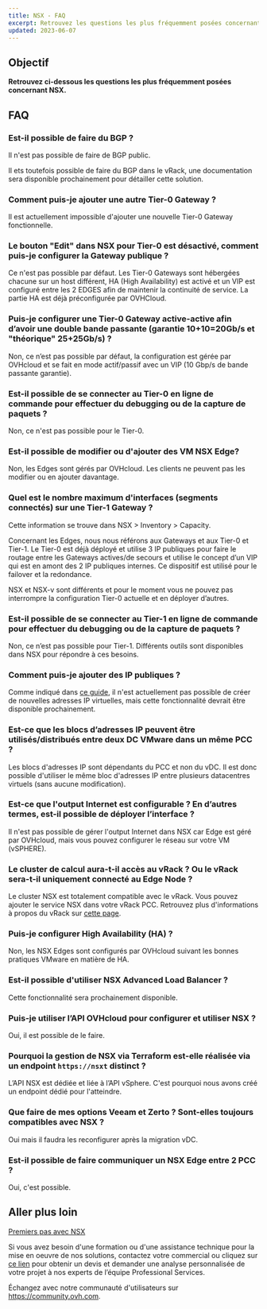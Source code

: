 ```yaml
---
title: NSX - FAQ
excerpt: Retrouvez les questions les plus fréquemment posées concernant NSX
updated: 2023-06-07
---
```


## Objectif

**Retrouvez ci-dessous les questions les plus fréquemment posées concernant NSX.**

## FAQ

<a name="bgp"></a>

### Est-il possible de faire du BGP ?

Il n'est pas possible de faire de BGP public.

Il ets toutefois possible de faire du BGP dans le vRack, une documentation sera disponible prochainement pour détailler cette solution.

<a name="addt0gw"></a>

### Comment puis-je ajouter une autre Tier-0 Gateway ?

Il est actuellement impossible d'ajouter une nouvelle Tier-0 Gateway fonctionnelle.

<a name="publicgateway"></a>

### Le bouton "Edit" dans NSX pour Tier-0 est désactivé, comment puis-je configurer la Gateway publique ?

Ce n'est pas possible par défaut. Les Tier-0 Gateways sont hébergées chacune sur un host différent, HA (High Availability) est activé et un VIP est configuré entre les 2 EDGES afin de maintenir la continuité de service. La partie HA est déjà préconfigurée par OVHCloud.

<a name="t0gwdoublebw"></a>

### Puis-je configurer une Tier-0 Gateway active-active afin d’avoir une double bande passante (garantie 10+10=20Gb/s et "théorique" 25+25Gb/s) ?

Non, ce n’est pas possible par défaut, la configuration est gérée par OVHcloud et se fait en mode actif/passif avec un VIP (10 Gbp/s de bande passante garantie).

<a name="t0commandline"></a>

### Est-il possible de se connecter au Tier-0 en ligne de commande pour effectuer du debugging ou de la capture de paquets ?

Non, ce n'est pas possible pour le Tier-0.

<a name="nsxedgeaddition"></a>

### Est-il possible de modifier ou d'ajouter des VM NSX Edge?

Non, les Edges sont gérés par OVHcloud. Les clients ne peuvent pas les modifier ou en ajouter davantage.

<a name="t1interface capacity"></a>

### Quel est le nombre maximum d'interfaces (segments connectés) sur une Tier-1 Gateway ?

Cette information se trouve dans NSX > Inventory > Capacity.

Concernant les Edges, nous nous référons aux Gateways et aux Tier-0 et Tier-1. Le Tier-0 est déjà déployé et utilise 3 IP publiques pour faire le routage entre les Gateways actives/de secours et utilise le concept d’un VIP qui est en amont des 2 IP publiques internes. Ce dispositif est utilisé pour le failover et la redondance.

NSX et NSX-v sont différents et pour le moment vous ne pouvez pas interrompre la configuration Tier-0 actuelle et en déployer d’autres.

<a name="t1commandline"></a>

### Est-il possible de se connecter au Tier-1 en ligne de commande pour effectuer du debugging ou de la capture de paquets ?

Non, ce n’est pas possible pour Tier-1. Différents outils sont disponibles dans NSX pour répondre à ces besoins.

<a name="addpublicicip"></a>

### Comment puis-je ajouter des IP publiques ?

Comme indiqué dans [ce guide](/pages/cloud/private-cloud/nsx-01-first-steps#display-the-ha-vip-virtual-ip-address), il n'est actuellement pas possible de créer de nouvelles adresses IP virtuelles, mais cette fonctionnalité devrait être disponible prochainement.

<a name="ipblockdistribution"></a>

### Est-ce que les blocs d’adresses IP peuvent être utilisés/distribués entre deux DC VMware dans un même PCC ?

Les blocs d'adresses IP sont dépendants du PCC et non du vDC. Il est donc possible d'utiliser le même bloc d'adresses IP entre plusieurs datacentres virtuels (sans aucune modification).

<a name="internetoutput"></a>

### Est-ce que l'output Internet est configurable ? En d’autres termes, est-il possible de déployer l’interface ?

Il n'est pas possible de gérer l'output Internet dans NSX car Edge est géré par OVHcloud, mais vous pouvez configurer le réseau sur votre VM (vSPHERE).

<a name="vrackaccess"></a>

### Le cluster de calcul aura-t-il accès au vRack ? Ou le vRack sera-t-il uniquement connecté au Edge Node ?

Le cluster NSX est totalement compatible avec le vRack. Vous pouvez ajouter le service NSX dans votre vRack PCC. Retrouvez plus d'informations à propos du vRack sur [cette page](/pages/cloud/private-cloud/vrack_and_hosted_private_cloud).

<a name="ha"></a>

### Puis-je configurer High Availability (HA) ?

Non, les NSX Edges sont configurés par OVHcloud suivant les bonnes pratiques VMware en matière de HA.

<a name="lb"></a>

### Est-il possible d'utiliser NSX Advanced Load Balancer ?

Cette fonctionnalité sera prochainement disponible.

<a name="api"></a>

### Puis-je utiliser l’API OVHcloud pour configurer et utiliser NSX ?

Oui, il est possible de le faire.

<a name="nsxterraform"></a>

### Pourquoi la gestion de NSX via Terraform est-elle réalisée via un endpoint `https://nsxt` distinct ?

L’API NSX est dédiée et liée à l’API vSphere. C'est pourquoi nous avons créé un endpoint dédié pour l'atteindre.

<a name="veeamzerto"></a>

### Que faire de mes options Veeam et Zerto ? Sont-elles toujours compatibles avec NSX ?

Oui mais il faudra les reconfigurer après la migration vDC.

<a name="nsxedge"></a>

### Est-il possible de faire communiquer un NSX Edge entre 2 PCC ?

Oui, c'est possible.

## Aller plus loin

[Premiers pas avec NSX](/pages/cloud/private-cloud/nsx-01-first-steps)

Si vous avez besoin d'une formation ou d'une assistance technique pour la mise en oeuvre de nos solutions, contactez votre commercial ou cliquez sur [ce lien](https://www.ovhcloud.com/fr/professional-services/) pour obtenir un devis et demander une analyse personnalisée de votre projet à nos experts de l’équipe Professional Services.

Échangez avec notre communauté d'utilisateurs sur <https://community.ovh.com>.